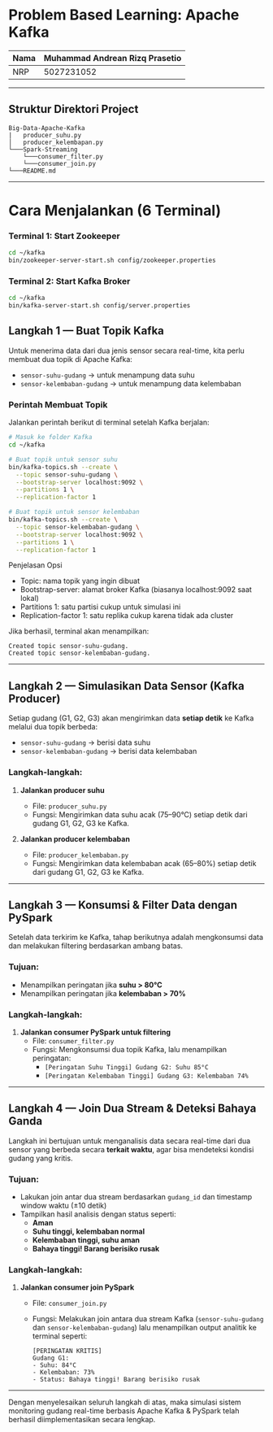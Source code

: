# Problem Based Learning: Apache Kafka

| Nama    | Muhammad Andrean Rizq Prasetio |
| -------- | ------- |
| NRP  | 5027231052    |

---

##  Struktur Direktori Project

```
Big-Data-Apache-Kafka
|   producer_suhu.py
│   producer_kelembapan.py    
└───Spark-Streaming
    └───consumer_filter.py
    └───consumer_join.py
└───README.md
```

---

#  Cara Menjalankan (6 Terminal)

### Terminal 1: Start Zookeeper
```bash
cd ~/kafka
bin/zookeeper-server-start.sh config/zookeeper.properties
```

### Terminal 2: Start Kafka Broker
```bash
cd ~/kafka
bin/kafka-server-start.sh config/server.properties
```

##  Langkah 1 — Buat Topik Kafka

Untuk menerima data dari dua jenis sensor secara real-time, kita perlu membuat dua topik di Apache Kafka:

- `sensor-suhu-gudang` → untuk menampung data suhu
- `sensor-kelembaban-gudang` → untuk menampung data kelembaban

###  Perintah Membuat Topik

Jalankan perintah berikut di terminal setelah Kafka berjalan:

```bash
# Masuk ke folder Kafka
cd ~/kafka

# Buat topik untuk sensor suhu
bin/kafka-topics.sh --create \
  --topic sensor-suhu-gudang \
  --bootstrap-server localhost:9092 \
  --partitions 1 \
  --replication-factor 1

# Buat topik untuk sensor kelembaban
bin/kafka-topics.sh --create \
  --topic sensor-kelembaban-gudang \
  --bootstrap-server localhost:9092 \
  --partitions 1 \
  --replication-factor 1
```

Penjelasan Opsi
- Topic: nama topik yang ingin dibuat
- Bootstrap-server: alamat broker Kafka (biasanya localhost:9092 saat lokal)
- Partitions 1: satu partisi cukup untuk simulasi ini
- Replication-factor 1: satu replika cukup karena tidak ada cluster

Jika berhasil, terminal akan menampilkan:

```
Created topic sensor-suhu-gudang.
Created topic sensor-kelembaban-gudang.
```

---

##  Langkah 2 — Simulasikan Data Sensor (Kafka Producer)

Setiap gudang (G1, G2, G3) akan mengirimkan data **setiap detik** ke Kafka melalui dua topik berbeda:

- `sensor-suhu-gudang` → berisi data suhu
- `sensor-kelembaban-gudang` → berisi data kelembaban

###  Langkah-langkah:

1. **Jalankan producer suhu**
   -  File: `producer_suhu.py`
   - Fungsi: Mengirimkan data suhu acak (75–90°C) setiap detik dari gudang G1, G2, G3 ke Kafka.

2. **Jalankan producer kelembaban**
   -  File: `producer_kelembaban.py`
   - Fungsi: Mengirimkan data kelembaban acak (65–80%) setiap detik dari gudang G1, G2, G3 ke Kafka.

---

##  Langkah 3 — Konsumsi & Filter Data dengan PySpark

Setelah data terkirim ke Kafka, tahap berikutnya adalah mengkonsumsi data dan melakukan filtering berdasarkan ambang batas.

###  Tujuan:

- Menampilkan peringatan jika **suhu > 80°C**
- Menampilkan peringatan jika **kelembaban > 70%**

###  Langkah-langkah:

1. **Jalankan consumer PySpark untuk filtering**
   -  File: `consumer_filter.py`
   - Fungsi: Mengkonsumsi dua topik Kafka, lalu menampilkan peringatan:
     - `[Peringatan Suhu Tinggi] Gudang G2: Suhu 85°C`
     - `[Peringatan Kelembaban Tinggi] Gudang G3: Kelembaban 74%`

---

##  Langkah 4 — Join Dua Stream & Deteksi Bahaya Ganda

Langkah ini bertujuan untuk menganalisis data secara real-time dari dua sensor yang berbeda secara **terkait waktu**, agar bisa mendeteksi kondisi gudang yang kritis.

###  Tujuan:

- Lakukan join antar dua stream berdasarkan `gudang_id` dan timestamp window waktu (±10 detik)
- Tampilkan hasil analisis dengan status seperti:
  - **Aman**
  - **Suhu tinggi, kelembaban normal**
  - **Kelembaban tinggi, suhu aman**
  - **Bahaya tinggi! Barang berisiko rusak**

###  Langkah-langkah:

1. **Jalankan consumer join PySpark**
   -  File: `consumer_join.py`
   - Fungsi: Melakukan join antara dua stream Kafka (`sensor-suhu-gudang` dan `sensor-kelembaban-gudang`) lalu menampilkan output analitik ke terminal seperti:

     ```
     [PERINGATAN KRITIS]
     Gudang G1:
     - Suhu: 84°C
     - Kelembaban: 73%
     - Status: Bahaya tinggi! Barang berisiko rusak
     ```

---

Dengan menyelesaikan seluruh langkah di atas, maka simulasi sistem monitoring gudang real-time berbasis Apache Kafka & PySpark telah berhasil diimplementasikan secara lengkap.

